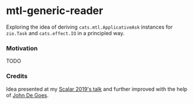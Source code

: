 mtl-generic-reader
==================

Exploring the idea of deriving `cats.mtl.ApplicativeAsk` instances for `zio.Task` and `cats.effect.IO` in a principled way.

### Motivation

TODO

### Credits

Idea presented at my [Scalar 2019's talk](http://scalar-conf.com/) and further improved with the help of [John De Goes](https://twitter.com/jdegoes).
